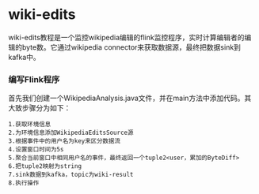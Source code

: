 # wiki-edits
wiki-edits教程是一个监控wikipedia编辑的flink监控程序，实时计算编辑者的编辑的byte数。它通过wikipedia connector来获取数据源，最终把数据sink到kafka中。


### 编写Flink程序

首先我们创建一个WikipediaAnalysis.java文件，并在main方法中添加代码。其大致步骤分为如下：

```
1.获取环境信息
2.为环境信息添加WikipediaEditsSource源
3.根据事件中的用户名为key来区分数据流
4.设置窗口时间为5s
5.聚合当前窗口中相同用户名的事件，最终返回一个tuple2<user，累加的ByteDiff>
6.把tuple2映射为string
7.sink数据到kafka，topic为wiki-result
8.执行操作
```